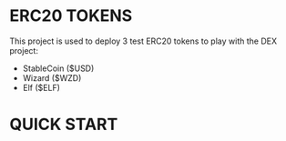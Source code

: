 # ERC20 TOKENS

This project is used to deploy 3 test ERC20 tokens to play with the DEX project:

-   StableCoin ($USD)
-   Wizard ($WZD)
-   Elf ($ELF)

# QUICK START
